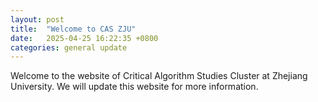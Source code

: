 ```yaml
---
layout: post
title:  "Welcome to CAS ZJU"
date:   2025-04-25 16:22:35 +0800
categories: general update
---
```


Welcome to the website of Critical Algorithm Studies Cluster at Zhejiang University. We will update this website for more information.
